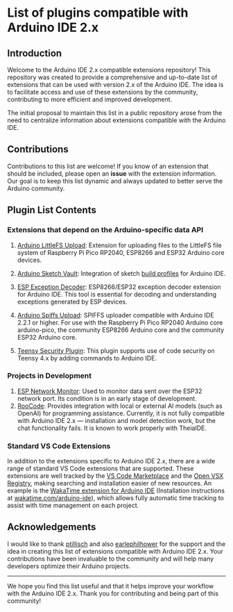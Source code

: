 # List of plugins compatible with Arduino IDE 2.x
## Introduction
Welcome to the Arduino IDE 2.x compatible extensions repository! This repository was created to provide a comprehensive and up-to-date list of extensions that can be used with version 2.x of the Arduino IDE. The idea is to facilitate access and use of these extensions by the community, contributing to more efficient and improved development.

The initial proposal to maintain this list in a public repository arose from the need to centralize information about extensions compatible with the Arduino IDE.

## Contributions
Contributions to this list are welcome! If you know of an extension that should be included, please open an **issue** with the extension information. Our goal is to keep this list dynamic and always updated to better serve the Arduino community.

## Plugin List Contents
### Extensions that depend on the Arduino-specific data API
1. [Arduino LittleFS Upload](https://github.com/earlephilhower/arduino-littlefs-upload): Extension for uploading files to the LittleFS file system of Raspberry Pi Pico RP2040, ESP8266 and ESP32 Arduino core devices.

1. [Arduino Sketch Vault](https://github.com/devista-consulting/arduino-sketch-vault): Integration of sketch [build profiles](https://arduino.github.io/arduino-cli/latest/sketch-project-file/#build-profiles) for Arduino IDE.

1. [ESP Exception Decoder](https://github.com/dankeboy36/esp-exception-decoder):
ESP8266/ESP32 exception decoder extension for Arduino IDE. This tool is essential for decoding and understanding exceptions generated by ESP devices.

1. [Arduino Spiffs Upload](https://github.com/espx-cz/arduino-spiffs-upload):
SPIFFS uploader compatible with Arduino IDE 2.2.1 or higher. For use with the Raspberry Pi Pico RP2040 Arduino core arduino-pico, the community ESP8266 Arduino core and the community ESP32 Arduino core.

1. [Teensy Security Plugin](https://github.com/PaulStoffregen/secure_plugin_vscode):
This plugin supports use of code security on Teensy 4.x by adding commands to Arduino IDE.

### Projects in Development
1. [ESP Network Monitor](https://github.com/Quency-D/esp-network-monitor): Used to monitor data sent over the ESP32 network port. Its condition is in an early stage of development.
2. [RooCode](https://github.com/RooCodeInc/Roo-Code): Provides integration with local or external AI models (such as OpenAI) for programming assistance. Currently, it is not fully compatible with Arduino IDE 2.x — installation and model detection work, but the chat functionality fails. It is known to work properly with TheiaIDE.


### Standard VS Code Extensions
In addition to the extensions specific to Arduino IDE 2.x, there are a wide range of standard VS Code extensions that are supported. These extensions are well tracked by the [VS Code Marketplace](https://marketplace.visualstudio.com/) and the [Open VSX Registry](https://open-vsx.org/), making searching and installation easier of new resources. An example is the [WakaTime extension for Arduino IDE](https://github.com/wakatime/vscode-wakatime) (Installation instructions at [wakatime.com/arduino-ide](https://wakatime.com/arduino-ide)), which allows fully automatic time tracking to assist with time management on each project.

## Acknowledgements

I would like to thank [ptillisch](https://forum.arduino.cc/u/ptillisch/) and also [earlephilhower](https://github.com/earlephilhower) for the support and the idea in creating this list of extensions compatible with Arduino IDE 2.x. Your contributions have been invaluable to the community and will help many developers optimize their Arduino projects.

---
We hope you find this list useful and that it helps improve your workflow with the Arduino IDE 2.x. Thank you for contributing and being part of this community!
